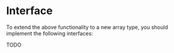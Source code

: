 # Interface

To extend the above functionality to a new array type, you should implement the following
interfaces:

TODO
